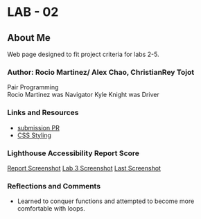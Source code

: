 # LAB - 02

## About Me

Web page designed to fit project criteria for labs 2-5.

### Author: Rocio Martinez/ Alex Chao, ChristianRey Tojot

Pair Programming  
Rocio Martinez was Navigator
Kyle Knight was Driver

### Links and Resources

* [submission PR](https://github.com/RocioCMartinez/about-me)
* [CSS Styling](https://www.javatpoint.com/css-tutorial)

### Lighthouse Accessibility Report Score

[Report Screenshot](img/lighthousescore.png)
[Lab 3 Screenshot](img/Lab3.png)
[Last Screenshot](img/finalscreenshot.png)

### Reflections and Comments

* Learned to conquer functions and attempted to become more comfortable with loops.
